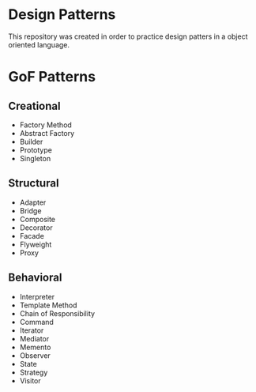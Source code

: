 # Design Patterns

This repository was created in order to practice design patters in a object oriented language.

# GoF Patterns

## Creational
 * Factory Method
 * Abstract Factory
 * Builder
 * Prototype
 * Singleton
## Structural
 * Adapter
 * Bridge
 * Composite
 * Decorator
 * Facade
 * Flyweight
 * Proxy
## Behavioral
 * Interpreter
 * Template Method
 * Chain of Responsibility
 * Command
 * Iterator
 * Mediator
 * Memento
 * Observer
 * State
 * Strategy
 * Visitor
	
